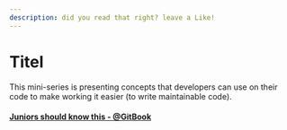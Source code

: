```yaml
---
description: did you read that right? leave a Like!
---
```


# Titel

This mini-series is presenting concepts that developers can use on their code to make working it  easier \(to write maintainable code\).

#### [Juniors should know this - @GitBook](https://devtraining.gitbook.io/juniors-should-know-this)



